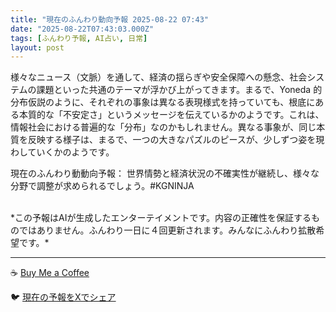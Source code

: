 ```yaml
---
title: "現在のふんわり動向予報 2025-08-22 07:43"
date: "2025-08-22T07:43:03.000Z"
tags: [ふんわり予報, AI占い, 日常]
layout: post
---
```


様々なニュース（文脈）を通して、経済の揺らぎや安全保障への懸念、社会システムの課題といった共通のテーマが浮かび上がってきます。まるで、Yoneda 的分布仮説のように、それぞれの事象は異なる表現様式を持っていても、根底にある本質的な「不安定さ」というメッセージを伝えているかのようです。これは、情報社会における普遍的な「分布」なのかもしれません。異なる事象が、同じ本質を反映する様子は、まるで、一つの大きなパズルのピースが、少しずつ姿を現わしていくかのようです。

現在のふんわり動動向予報：
世界情勢と経済状況の不確実性が継続し、様々な分野で調整が求められるでしょう。#KGNINJA

<br>
*この予報はAIが生成したエンターテイメントです。内容の正確性を保証するものではありません。ふんわり一日に４回更新されます。みんなにふんわり拡散希望です。*

---
☕️ [Buy Me a Coffee](https://www.buymeacoffee.com/kgninja)

🐦 [現在の予報をXでシェア](https://twitter.com/intent/tweet?text=%E7%8F%BE%E5%9C%A8%E3%81%AE%E3%81%B5%E3%82%93%E3%82%8F%E3%82%8A%E4%BA%88%E5%A0%B1%3A%20%E3%80%8C%E6%A7%98%E3%80%85%E3%81%AA%E3%83%8B%E3%83%A5%E3%83%BC%E3%82%B9%EF%BC%88%E6%96%87%E8%84%88%EF%BC%89%E3%82%92%E9%80%9A%E3%81%97%E3%81%A6%E3%80%81%E7%B5%8C%E6%B8%88%E3%81%AE%E6%8F%BA%E3%82%89%E3%81%8E%E3%82%84%E5%AE%89%E5%85%A8%E4%BF%9D%E9%9A%9C%E3%81%B8%E3%81%AE%E6%87%B8%E5%BF%B5%E3%80%81%E7%A4%BE%E4%BC%9A%E3%82%B7%E3%82%B9%E3%83%86%E3%83%A0%E3%81%AE%E8%AA%B2%E9%A1%8C%E3%81%A8%E3%81%84%E3%81%A3%E3%81%9F%E5%85%B1%E9%80%9A%E3%81%AE%E3%83%86%E3%83%BC%E3%83%9E%E3%81%8C%E6%B5%AE%E3%81%8B%E3%81%B3%E4%B8%8A%E3%81%8C%E3%81%A3%E3%81%A6%E3%81%8D%E3%81%BE%E3%81%99%E3%80%82%E3%80%8D%23KGNINJA%20%E7%B6%9A%E3%81%8D%E3%81%AF%E3%83%96%E3%83%AD%E3%82%B0%E3%81%A7%EF%BC%81%F0%9F%91%87&url=https%3A%2F%2Fkg-ninja.github.io%2FFunwariyoso%2F)
